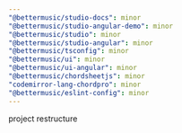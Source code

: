 ```yaml
---
"@bettermusic/studio-docs": minor
"@bettermusic/studio-angular-demo": minor
"@bettermusic/studio": minor
"@bettermusic/studio-angular": minor
"@bettermusic/tsconfig": minor
"@bettermusic/ui": minor
"@bettermusic/ui-angular": minor
"@bettermusic/chordsheetjs": minor
"codemirror-lang-chordpro": minor
"@bettermusic/eslint-config": minor
---
```


project restructure

